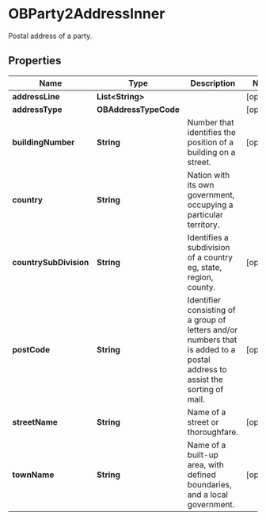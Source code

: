 

# OBParty2AddressInner

Postal address of a party.

## Properties

| Name | Type | Description | Notes |
|------------ | ------------- | ------------- | -------------|
|**addressLine** | **List&lt;String&gt;** |  |  [optional] |
|**addressType** | **OBAddressTypeCode** |  |  [optional] |
|**buildingNumber** | **String** | Number that identifies the position of a building on a street. |  [optional] |
|**country** | **String** | Nation with its own government, occupying a particular territory. |  |
|**countrySubDivision** | **String** | Identifies a subdivision of a country eg, state, region, county. |  [optional] |
|**postCode** | **String** | Identifier consisting of a group of letters and/or numbers that is added to a postal address to assist the sorting of mail. |  [optional] |
|**streetName** | **String** | Name of a street or thoroughfare. |  [optional] |
|**townName** | **String** | Name of a built-up area, with defined boundaries, and a local government. |  [optional] |



